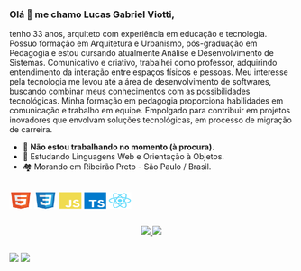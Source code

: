 ### Olá 👋 me chamo Lucas Gabriel Viotti,
tenho 33 anos, arquiteto com experiência em educação e tecnologia. Possuo formação em Arquitetura e Urbanismo, pós-graduação em Pedagogia e estou cursando atualmente Análise e Desenvolvimento de Sistemas. Comunicativo e criativo, trabalhei como professor, adquirindo entendimento da interação entre espaços físicos e pessoas. Meu interesse pela tecnologia me levou até a área de desenvolvimento de softwares, buscando combinar meus conhecimentos com as possibilidades tecnológicas. Minha formação em pedagogia proporciona habilidades em comunicação e trabalho em equipe. Empolgado para contribuir em projetos inovadores que envolvam soluções tecnológicas, em processo de migração de carreira.
- 🔭 <strong>Não estou trabalhando no momento (à procura).</strong>
- 🌱 Estudando Linguagens Web e Orientação à Objetos.
- 🏘️ Morando em Ribeirão Preto - São Paulo / Brasil.

<div style="display: inline_block"><br>
  <img align="center" alt="HTML" height="30" width="40" src="https://raw.githubusercontent.com/devicons/devicon/master/icons/html5/html5-original.svg">
  <img align="center" alt="CSS" height="30" width="40" src="https://raw.githubusercontent.com/devicons/devicon/master/icons/css3/css3-original.svg">
  <img align="center" alt="Js" height="30" width="40" src="https://raw.githubusercontent.com/devicons/devicon/master/icons/javascript/javascript-plain.svg">
  <img align="center" alt="Ts" height="30" width="40" src="https://raw.githubusercontent.com/devicons/devicon/master/icons/typescript/typescript-plain.svg">
  <img align="center" alt="React" height="30" width="40" src="https://raw.githubusercontent.com/devicons/devicon/master/icons/react/react-original.svg">
</div> 

##

<div align="center">
  <a href="https://github.com/lucasgviotti">
    <img height="180em" src="https://github-readme-stats.vercel.app/api?username=lucasgviotti&count_private=true&include_all_commits=true&show_icons=true&theme=dracula&hide_border=false&show_owner=true"/>
    <img height="180em" src="https://github-readme-stats.vercel.app/api/top-langs/?username=lucasgviotti&theme=dracula&hide_border=false&&layout=compact"/>
  </a>
</div>

  ##
 
<div> 
  <a href = "mailto:viottiarquiteto@outlook.com"><img src="https://img.shields.io/badge/Microsoft_Outlook-0078D4?style=for-the-badge&logo=microsoft-outlook&logoColor=white" target="_blank"></a>
  <a href="https://www.linkedin.com/in/lucas-viotti/" target="_blank"><img src="https://img.shields.io/badge/-LinkedIn-%230077B5?style=for-the-badge&logo=linkedin&logoColor=white" target="_blank"></a> 
  
</div>

